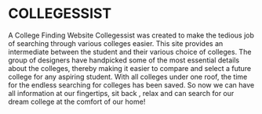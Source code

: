 # COLLEGESSIST
A College Finding Website
Collegessist was created to make the tedious job of searching 
through various colleges easier. This site provides an 
intermediate between the student and their various choice of 
colleges. The group of designers have handpicked some of 
the most essential details about the colleges, thereby making 
it easier to compare and select a future college for any 
aspiring student. With all colleges under one roof, the time for 
the endless searching for colleges has been saved. So now 
we can have all information at our fingertips, sit back , relax 
and can search for our dream college at the comfort of our 
home! 
